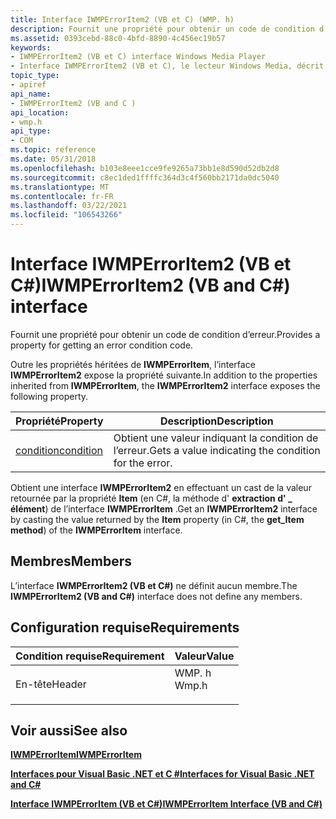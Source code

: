 ```yaml
---
title: Interface IWMPErrorItem2 (VB et C) (WMP. h)
description: Fournit une propriété pour obtenir un code de condition d’erreur.
ms.assetid: 0393cebd-88c0-4bfd-8890-4c456ec19b57
keywords:
- IWMPErrorItem2 (VB et C) interface Windows Media Player
- Interface IWMPErrorItem2 (VB et C), le lecteur Windows Media, décrit
topic_type:
- apiref
api_name:
- IWMPErrorItem2 (VB and C )
api_location:
- wmp.h
api_type:
- COM
ms.topic: reference
ms.date: 05/31/2018
ms.openlocfilehash: b103e8eee1cce9fe9265a73bb1e8d590d52db2d8
ms.sourcegitcommit: c8ec1ded1ffffc364d3c4f560bb2171da0dc5040
ms.translationtype: MT
ms.contentlocale: fr-FR
ms.lasthandoff: 03/22/2021
ms.locfileid: "106543266"
---
```

# <a name="iwmperroritem2-vb-and-c-interface"></a><span data-ttu-id="2dacc-105">Interface IWMPErrorItem2 (VB et C#)</span><span class="sxs-lookup"><span data-stu-id="2dacc-105">IWMPErrorItem2 (VB and C#) interface</span></span>

<span data-ttu-id="2dacc-106">Fournit une propriété pour obtenir un code de condition d’erreur.</span><span class="sxs-lookup"><span data-stu-id="2dacc-106">Provides a property for getting an error condition code.</span></span>

<span data-ttu-id="2dacc-107">Outre les propriétés héritées de **IWMPErrorItem**, l’interface **IWMPErrorItem2** expose la propriété suivante.</span><span class="sxs-lookup"><span data-stu-id="2dacc-107">In addition to the properties inherited from **IWMPErrorItem**, the **IWMPErrorItem2** interface exposes the following property.</span></span>



| <span data-ttu-id="2dacc-108">Propriété</span><span class="sxs-lookup"><span data-stu-id="2dacc-108">Property</span></span>                                                                 | <span data-ttu-id="2dacc-109">Description</span><span class="sxs-lookup"><span data-stu-id="2dacc-109">Description</span></span>                                          |
|--------------------------------------------------------------------------|------------------------------------------------------|
| [<span data-ttu-id="2dacc-110">condition</span><span class="sxs-lookup"><span data-stu-id="2dacc-110">condition</span></span>](wmplibiwmperroritem2-iwmperroritem2-condition--vb-and-c.md) | <span data-ttu-id="2dacc-111">Obtient une valeur indiquant la condition de l’erreur.</span><span class="sxs-lookup"><span data-stu-id="2dacc-111">Gets a value indicating the condition for the error.</span></span> |



 

<span data-ttu-id="2dacc-112">Obtient une interface **IWMPErrorItem2** en effectuant un cast de la valeur retournée par la propriété **Item** (en C#, la méthode d' **extraction d' \_ élément**) de l’interface **IWMPErrorItem** .</span><span class="sxs-lookup"><span data-stu-id="2dacc-112">Get an **IWMPErrorItem2** interface by casting the value returned by the **Item** property (in C#, the **get\_Item method**) of the **IWMPErrorItem** interface.</span></span>

## <a name="members"></a><span data-ttu-id="2dacc-113">Membres</span><span class="sxs-lookup"><span data-stu-id="2dacc-113">Members</span></span>

<span data-ttu-id="2dacc-114">L’interface **IWMPErrorItem2 (VB et C#)** ne définit aucun membre.</span><span class="sxs-lookup"><span data-stu-id="2dacc-114">The **IWMPErrorItem2 (VB and C#)** interface does not define any members.</span></span>

## <a name="requirements"></a><span data-ttu-id="2dacc-115">Configuration requise</span><span class="sxs-lookup"><span data-stu-id="2dacc-115">Requirements</span></span>



| <span data-ttu-id="2dacc-116">Condition requise</span><span class="sxs-lookup"><span data-stu-id="2dacc-116">Requirement</span></span> | <span data-ttu-id="2dacc-117">Valeur</span><span class="sxs-lookup"><span data-stu-id="2dacc-117">Value</span></span> |
|-------------------|----------------------------------------------------------------------------------|
| <span data-ttu-id="2dacc-118">En-tête</span><span class="sxs-lookup"><span data-stu-id="2dacc-118">Header</span></span><br/> | <dl> <span data-ttu-id="2dacc-119"><dt>WMP. h</dt></span><span class="sxs-lookup"><span data-stu-id="2dacc-119"><dt>Wmp.h</dt></span></span> </dl> |



## <a name="see-also"></a><span data-ttu-id="2dacc-120">Voir aussi</span><span class="sxs-lookup"><span data-stu-id="2dacc-120">See also</span></span>

<dl> <dt>

[<span data-ttu-id="2dacc-121">**IWMPErrorItem**</span><span class="sxs-lookup"><span data-stu-id="2dacc-121">**IWMPErrorItem**</span></span>](/previous-versions/windows/desktop/api/wmp/nn-wmp-iwmperroritem)
</dt> <dt>

[<span data-ttu-id="2dacc-122">**Interfaces pour Visual Basic .NET et C #**</span><span class="sxs-lookup"><span data-stu-id="2dacc-122">**Interfaces for Visual Basic .NET and C#**</span></span>](interfaces-for-visual-basic--net-and-c.md)
</dt> <dt>

[<span data-ttu-id="2dacc-123">**Interface IWMPErrorItem (VB et C#)**</span><span class="sxs-lookup"><span data-stu-id="2dacc-123">**IWMPErrorItem Interface (VB and C#)**</span></span>](iwmperroritem--vb-and-c.md)
</dt> </dl>

 

 





